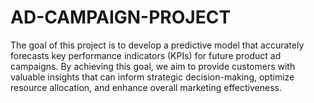 # AD-CAMPAIGN-PROJECT
The goal of this project is to develop a predictive model that accurately forecasts key performance indicators (KPIs) for future product ad campaigns. By achieving this goal, we aim to provide customers with valuable insights that can inform strategic decision-making, optimize resource allocation, and enhance overall marketing effectiveness.
